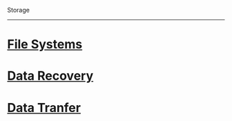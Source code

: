 Storage

---

<!-- use only links inside h1, h2, h3 and h4 -->

# [File Systems](https://eth-cscs.github.io/storage/file_systems)
# [Data Recovery](https://eth-cscs.github.io/storage/data_recovery)
# [Data Tranfer](https://eth-cscs.github.io/storage/data_transfer)
